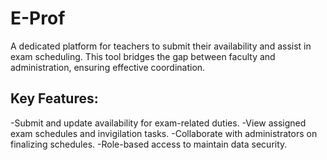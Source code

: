# E-Prof

A dedicated platform for teachers to submit their availability and assist in exam scheduling. This tool bridges the gap between faculty and administration, ensuring effective coordination.

## Key Features:

-Submit and update availability for exam-related duties.
-View assigned exam schedules and invigilation tasks.
-Collaborate with administrators on finalizing schedules.
-Role-based access to maintain data security.

